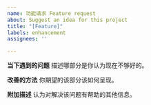 ```yaml
---
name: 功能请求 Feature request
about: Suggest an idea for this project
title: "[Feature]"
labels: enhancement
assignees: ''

---
```


**当下遇到的问题**
描述哪部分是你认为现在不够好的。

**改善的方法**
你期望的该部分该如何呈现。

**附加描述**
认为对解决该问题有帮助的其他信息。
